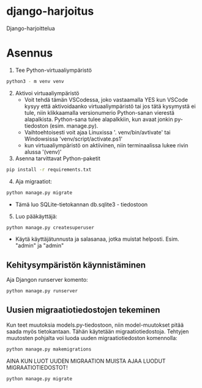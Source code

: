 # django-harjoitus
Django-harjoittelua 

# Asennus

1. Tee Python-virtuaaliympäristö
 ```sh
 python3 - m venv venv
 ```
2. Aktivoi virtuaaliympäristö
    - Voit tehdä tämän VSCodessa, joko vastaamalla YES kun VSCode kysyy
      että aktivoidaanko virtuaaliympäristö tai jos tätä kysymystä ei
      tule, niin klikkaamalla versionumerio Python-sanan vierestä
      alapalkista. Python-sana tulee alapalkkiin, kun avaat jonkin 
      py-tiedoston (esim. manage.py).
    - Vaihtoehtoisesti voit ajaa Linuxissa '. venv/bin/avtivate' tai
      Windowsissa 'venv/script/activate.ps1'
    - kun virtuaaliympäristö on aktiivinen, niin terminaalissa lukee
      rivin alussa '(venv)'
3. Asenna tarvittavat Python-paketit
 ```sh 
 pip install -r requirements.txt
 ```
4. Aja migraatiot:
 ```sh 
 python manage.py migrate
 ```
 - Tämä luo SQLite-tietokannan db.sqlite3 - tiedostoon   
5. Luo pääkäyttäjä:
 ```sh
 python manage.py createsuperuser
 ```
 - Käytä käyttäjätunnusta ja salasanaa, jotka muistat helposti.
  Esim. "admin" ja "admin"

## Kehitysympäristön käynnistäminen

Aja Djangon runserver komento:
 ```sh
 python manage.py runserver
 ```

## Uusien migraatiotiedostojen tekeminen

Kun teet muutoksia models.py-tiedostoon, niin model-muutokset pitää
saada myös tietokantaan. Tähän käytetään migraatiotiedostoja. Tehtyjen
muutosten pohjalta voi luoda uuden migraatiotiedoston komennolla:
 ```sh
 python manage.py makemigrations
 ```

AINA KUN LUOT UUDEN MIGRAATION MUISTA AJAA LUODUT MIGRAATIOTIEDOSTOT!
 ```sh
 python manage.py migrate
 ```
